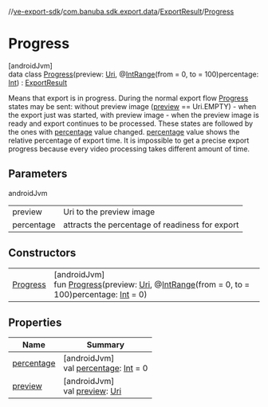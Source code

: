 //[ve-export-sdk](../../../../index.md)/[com.banuba.sdk.export.data](../../index.md)/[ExportResult](../index.md)/[Progress](index.md)

# Progress

[androidJvm]\
data class [Progress](index.md)(preview: [Uri](https://developer.android.com/reference/kotlin/android/net/Uri.html), @[IntRange](https://developer.android.com/reference/kotlin/androidx/annotation/IntRange.html)(from = 0, to = 100)percentage: [Int](https://kotlinlang.org/api/latest/jvm/stdlib/kotlin/-int/index.html)) : [ExportResult](../index.md)

Means that export is in progress. During the normal export flow [Progress](index.md) states may be sent: without preview image ([preview](preview.md) == Uri.EMPTY) - when the export just was started, with preview image - when the preview image is ready and export continues to be processed. These states are followed by the ones with [percentage](percentage.md) value changed. [percentage](percentage.md) value shows the relative percentage of export time. It is impossible to get a precise export progress because every video processing takes different amount of time.

## Parameters

androidJvm

| | |
|---|---|
| preview | Uri to the preview image |
| percentage | attracts the percentage of readiness for export |

## Constructors

| | |
|---|---|
| [Progress](-progress.md) | [androidJvm]<br>fun [Progress](-progress.md)(preview: [Uri](https://developer.android.com/reference/kotlin/android/net/Uri.html), @[IntRange](https://developer.android.com/reference/kotlin/androidx/annotation/IntRange.html)(from = 0, to = 100)percentage: [Int](https://kotlinlang.org/api/latest/jvm/stdlib/kotlin/-int/index.html) = 0) |

## Properties

| Name | Summary |
|---|---|
| [percentage](percentage.md) | [androidJvm]<br>val [percentage](percentage.md): [Int](https://kotlinlang.org/api/latest/jvm/stdlib/kotlin/-int/index.html) = 0 |
| [preview](preview.md) | [androidJvm]<br>val [preview](preview.md): [Uri](https://developer.android.com/reference/kotlin/android/net/Uri.html) |
